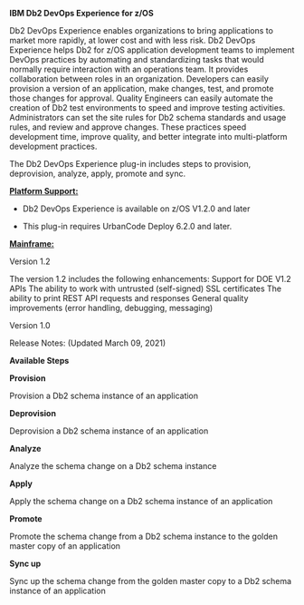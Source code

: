 **IBM Db2 DevOps Experience for z/OS**

Db2 DevOps Experience enables organizations to bring applications to market more rapidly, at lower cost and with less risk. Db2 DevOps Experience helps Db2 for z/OS application development teams to implement DevOps practices by automating and standardizing tasks that would normally require interaction with an operations team. It provides collaboration between roles in an organization. Developers can easily provision a version of an application, make changes, test, and promote those changes for approval. Quality Engineers can easily automate the creation of Db2 test environments to speed and improve testing activities. Administrators can set the site rules for Db2 schema standards and usage rules, and review and approve changes. These practices speed development time, improve quality, and better integrate into multi-platform development practices.

The Db2 DevOps Experience plug-in includes steps to provision, deprovision, analyze, apply, promote and sync.

**<ins>Platform Support:</ins>**

-   Db2 DevOps Experience is available on z/OS V1.2.0 and later

-   This plug-in requires UrbanCode Deploy 6.2.0 and later.

**<ins>Mainframe:</ins>**

Version 1.2

The version 1.2 includes the following enhancements:
Support for DOE V1.2 APIs
The ability to work with untrusted (self-signed) SSL certificates
The ability to print REST API requests and responses
General quality improvements (error handling, debugging, messaging)


Version 1.0

Release Notes: (Updated March 09, 2021)


**Available Steps**

**Provision**

Provision a Db2 schema instance of an application

**Deprovision**

Deprovision a Db2 schema instance of an application

**Analyze**

Analyze the schema change on a Db2 schema instance

**Apply**

Apply the schema change on a Db2 schema instance of an application

**Promote**

Promote the schema change from a Db2 schema instance to the golden
master copy of an application

**Sync up**

Sync up the schema change from the golden master copy to a Db2 schema
instance of an application
